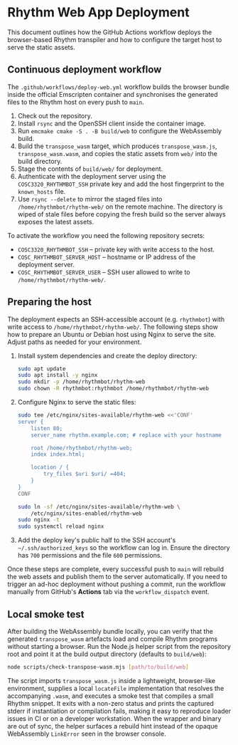 # Rhythm Web App Deployment

This document outlines how the GitHub Actions workflow deploys the browser-based
Rhythm transpiler and how to configure the target host to serve the static
assets.

## Continuous deployment workflow

The `.github/workflows/deploy-web.yml` workflow builds the browser bundle inside
the official Emscripten container and synchronises the generated files to the
Rhythm host on every push to `main`.

1. Check out the repository.
2. Install `rsync` and the OpenSSH client inside the container image.
3. Run `emcmake cmake -S . -B build/web` to configure the WebAssembly build.
4. Build the `transpose_wasm` target, which produces `transpose_wasm.js`,
   `transpose_wasm.wasm`, and copies the static assets from `web/` into the
   build directory.
5. Stage the contents of `build/web/` for deployment.
6. Authenticate with the deployment server using the
   `COSC3320_RHYTHMBOT_SSH` private key and add the host fingerprint to the
   `known_hosts` file.
7. Use `rsync --delete` to mirror the staged files into
   `/home/rhythmbot/rhythm-web/` on the remote machine. The directory is wiped
   of stale files before copying the fresh build so the server always exposes
   the latest assets.

To activate the workflow you need the following repository secrets:

- `COSC3320_RHYTHMBOT_SSH` – private key with write access to the host.
- `COSC_RHYTHMBOT_SERVER_HOST` – hostname or IP address of the deployment
  server.
- `COSC_RHYTHMBOT_SERVER_USER` – SSH user allowed to write to
  `/home/rhythmbot/rhythm-web/`.

## Preparing the host

The deployment expects an SSH-accessible account (e.g. `rhythmbot`) with write
access to `/home/rhythmbot/rhythm-web/`. The following steps show how to prepare
an Ubuntu or Debian host using Nginx to serve the site. Adjust paths as needed
for your environment.

1. Install system dependencies and create the deploy directory:

   ```bash
   sudo apt update
   sudo apt install -y nginx
   sudo mkdir -p /home/rhythmbot/rhythm-web
   sudo chown -R rhythmbot:rhythmbot /home/rhythmbot/rhythm-web
   ```

2. Configure Nginx to serve the static files:

   ```bash
   sudo tee /etc/nginx/sites-available/rhythm-web <<'CONF'
   server {
       listen 80;
       server_name rhythm.example.com; # replace with your hostname

       root /home/rhythmbot/rhythm-web;
       index index.html;

       location / {
           try_files $uri $uri/ =404;
       }
   }
   CONF

   sudo ln -sf /etc/nginx/sites-available/rhythm-web \
       /etc/nginx/sites-enabled/rhythm-web
   sudo nginx -t
   sudo systemctl reload nginx
   ```

3. Add the deploy key's public half to the SSH account's
   `~/.ssh/authorized_keys` so the workflow can log in. Ensure the directory has
   `700` permissions and the file `600` permissions.

Once these steps are complete, every successful push to `main` will rebuild the
web assets and publish them to the server automatically. If you need to trigger
an ad-hoc deployment without pushing a commit, run the workflow manually from
GitHub's **Actions** tab via the `workflow_dispatch` event.

## Local smoke test

After building the WebAssembly bundle locally, you can verify that the
generated `transpose_wasm` artefacts load and compile Rhythm programs without
starting a browser. Run the Node.js helper script from the repository root and
point it at the build output directory (defaults to `build/web`):

```bash
node scripts/check-transpose-wasm.mjs [path/to/build/web]
```

The script imports `transpose_wasm.js` inside a lightweight, browser-like
environment, supplies a local `locateFile` implementation that resolves the
accompanying `.wasm`, and executes a smoke test that compiles a small Rhythm
snippet. It exits with a non-zero status and prints the captured stderr if
instantiation or compilation fails, making it easy to reproduce loader issues
in CI or on a developer workstation. When the wrapper and binary are out of
sync, the helper surfaces a rebuild hint instead of the opaque WebAssembly
`LinkError` seen in the browser console.
